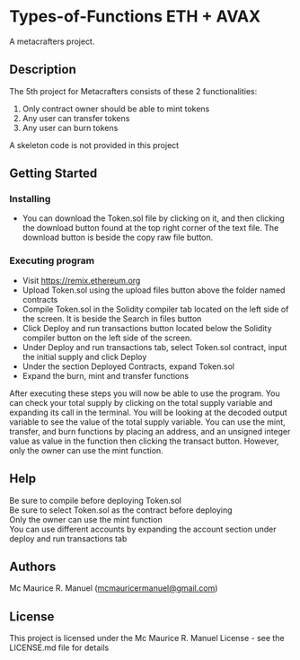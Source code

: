 # Types-of-Functions ETH + AVAX

A metacrafters project.

## Description

The 5th project for Metacrafters consists of these 2 functionalities:
1. Only contract owner should be able to mint tokens
2. Any user can transfer tokens
3. Any user can burn tokens

A skeleton code is not provided in this project

## Getting Started

### Installing

* You can download the Token.sol file by clicking on it, and then clicking the download button found at the top right corner of the text file. The download button is beside the copy raw file button.

### Executing program

* Visit https://remix.ethereum.org
* Upload Token.sol using the upload files button above the folder named contracts
* Compile Token.sol in the Solidity compiler tab located on the left side of the screen. It is beside the Search in files button
* Click Deploy and run transactions button located below the Solidity compiler button on the left side of the screen.
* Under Deploy and run transactions tab, select Token.sol contract, input the initial supply and click Deploy
* Under the section Deployed Contracts, expand Token.sol
* Expand the burn, mint and transfer functions

After executing these steps you will now be able to use the program. You can check your total supply by clicking on the total supply variable and expanding its call in the terminal.
You will be looking at the decoded output variable to see the value of the total supply variable.
You can use the mint, transfer, and burn functions by placing an address, and an unsigned integer value as value in the function then clicking the transact button. However, only the owner can use the mint function.


## Help

Be sure to compile before deploying Token.sol </br>
Be sure to select Token.sol as the contract before deploying </br>
Only the owner can use the mint function </br>
You can use different accounts by expanding the account section under deploy and run transactions tab

## Authors

Mc Maurice R. Manuel (mcmauricermanuel@gmail.com)


## License

This project is licensed under the Mc Maurice R. Manuel License - see the LICENSE.md file for details
